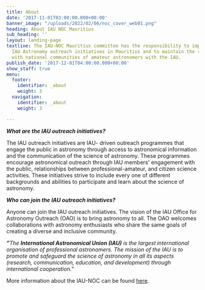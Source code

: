 ```yaml
---
title: About
date: '2017-11-01T03:00:00.000+00:00'
banner_image: "/uploads/2022/02/06/noc_cover_web01.png"
heading: About IAU NOC Mauritius
sub_heading: ''
layout: landing-page
textline: The IAU-NOC Mauritius committee has the responsibility to implement proposed
  IAU Astronomy outreach initiatives in Mauritius and to maintain the relationship
  with national communities of amateur astronomers with the IAU.
publish_date: '2017-12-01T04:00:00.000+00:00'
show_staff: true
menu:
  footer:
    identifier: _about
    weight: 3
  navigation:
    identifier: _about
    weight: 3

---
```

**_What are the IAU outreach initiatives?_**

The IAU outreach initiatives are IAU- driven outreach programmes that engage the public in astronomy through access to astronomical information and the communication of the science of astronomy. These programmes encourage astronomical outreach through IAU members' engagement with the public, relationships between professional-amateur, and citizen science activities. These initiatives strive to include every one of different backgrounds and abilities to participate and learn about the science of astronomy.

**_Who can join the IAU outreach initiatives?_**

Anyone can join the IAU outreach initiatives. The vision of the IAU Office for Astronomy Outreach (OAO) is to bring astronomy to all. The OAO welcomes collaborations with astronomy enthusiasts who share the same goals of creating a diverse and inclusive community.

**_”_**_The **International Astronomical Union (IAU)** is the largest international organisation of professional astronomers. The mission of the IAU is to promote and safeguard the science of astronomy in all its aspects (research, communication, education, and development) through international cooperation.”_

More information about the IAU-NOC can be found [here](https://www.iau.org/public/noc/ "IAU-NOC").